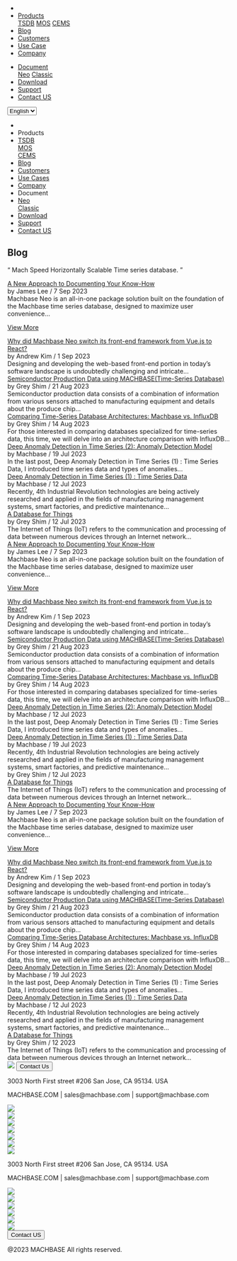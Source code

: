 ---
---

<head>
  <link rel="stylesheet" type="text/css" href="../css/common.css" />
  <link rel="stylesheet" type="text/css" href="../css/style.css" />
</head>
<body>
  <nav>
    <div class="homepage-menu-wrap">
      <div class="menu-left">
        <ul class="menu-left-ul">
          <li class="menu-logo">
            <a href="/home"><img src="../img/logo_machbase.png" alt="" /></a>
          </li>
          <li class="menu-a products-menu-wrap" id="productsMenuWrap">
            <div>
              <a
                class="menu_active_border"
                id="menuActiveBorder"
                href="/home/tsdb"
                >Products</a
              >
              <div class="dropdown" id="dropdown">
                <a class="dropdown-link" href="/home/tsdb">TSDB</a>
                <a class="dropdown-link" href="/home/mos">MOS</a>
                <a
                  class="dropdown-link"
                  href="https://www.cems.ai/home-eng/"
                  target="_blank"
                  >CEMS</a
                >
              </div>
            </div>
          </li>
          <li class="menu-a"><a href="/home/blog">Blog</a></li>
          <li class="menu-a"><a href="/home/customers">Customers</a></li>
          <li class="menu-a"><a href="/home/usecase">Use Case</a></li>
          <li class="menu-a"><a href="/home/company">Company</a></li>
        </ul>
      </div>
      <div class="menu-right">
        <ul class="menu-right-ul">
          <li class="menu-a docs-menu-wrap" id="docsMenuWrap">
            <a href=""
              ><div>
                <a class="menu_active_border" id="menuActiveBorder" href=""
                  >Document</a
                >
                <div class="dropdown-docs" id="dropdownDocs">
                  <a class="dropdown-link" href="/neo">Neo</a>
                  <a class="dropdown-link" href="/dbms">Classic</a>
                </div>
              </div></a
            >
          </li>
          <li class="menu-a"><a href="/home/download">Download</a></li>
          <li class="menu-a">
            <a href="https://support.machbase.com/hc/en-us">Support</a>
          </li>
          <li class="menu-a"><a href="/home/contactus">Contact US</a></li>
        </ul>
      </div>
    </div>
  </nav>
  <nav class="tablet-menu-wrap">
    <a href="/kr/home"><img src="../img/logo_machbase.png" alt="" /></a>
    <div class="hamberger-right">
      <select id="languageSelector2" onchange="changeLanguage2()">
        <option value="en">English</option>
        <option value="kr">한국어</option>
      </select>
      <div class="tablet-menu-icon">
        <div class="tablet-bar"></div>
        <div class="tablet-bar"></div>
        <div class="tablet-bar"></div>
      </div>
    </div>
    <div class="tablet-menu">
      <ul>
        <div class="tablet-menu-title">
          <a class="tablet-logo" href="/home"
            ><img src="../img/logo_machbase.png" alt=""
          /></a>
        </div>
        <li></li>
        <li class="products-toggle">Products</li>
        <li>
          <div class="products-content">
            <div class="products-sub"><a href="/home/tsdb">TSDB</a></div>
            <div class="products-num"><a href="/home/mos">MOS</a></div>
            <div class="products-cems">
              <a href="https://www.cems.ai/home-eng/" target="_blank">CEMS</a>
            </div>
          </div>
        </li>
        <li><a href="/home/blog">Blog</a></li>
        <li><a href="/home/customers">Customers</a></li>
        <li><a href="/home/usecase">Use Cases</a></li>
        <li><a href="/home/company">Company</a></li>
        <li class="docs-toggle">Document</li>
        <li>
          <div class="docs-content">
            <div class="docs-sub"><a href="/neo" target="_blank">Neo</a></div>
            <div class="docs-num">
              <a href="/dbms" target="_blank">Classic</a>
            </div>
          </div>
        </li>
        <li><a href="/home/download">Download</a></li>
        <li><a href="https://support.machbase.com/hc/en-us">Support</a></li>
        <li><a href="/home/download">Contact US</a></li>
      </ul>
    </div>
  </nav>
  <section class="pricing_section0 section0">
    <div>
      <h1 class="sub_page_title">Blog</h1>
      <p class="sub_page_titletext">
        “ Mach Speed Horizontally Scalable Time series database. ”
      </p>
    </div>
  </section>
  <div class="tech-inner">
    <section>
      <div class="blog-pc">
        <div class="blog-first-wraper">
          <div class="blog-text-wraper">
            <div class="tech-first-link-wrap">
              <a class="blog-link" href="/home/blog/blog1"
                >A New Approach to Documenting Your Know-How</a
              >
              <div class="blog-date">
                <div>
                  <span>by James Lee / 7 Sep 2023</span>
                </div>
              </div>
              <div class="blog-first-div">
                Machbase Neo is an all-in-one package solution built on the
                foundation of the Machbase time series database, designed to
                maximize user convenience...
              </div>
              <div class="blog_usecase_more_box">
                <p class="blog_usecase_more_wrap">
                  <span>
                    <a class="blog_usecase_more" href="/home/blog/blog1"
                      >View More
                    </a>
                  </span>
                </p>
              </div>
            </div>
          </div>
          <div class="blog-first-img-wrap">
            <a href="/home/blog/blog1"
              ><img class="blog-img" src="../img/neo-worksheet-1.png" alt=""
            /></a>
          </div>
        </div>
        <div class="blog-wraper">
          <div class="tech-link-wrap">
            <div class="blog-img-wrap">
              <a href="/home/blog/blog2"
                ><img
                  class="blog-img blog-margin-bottom"
                  src="../img/neo-first-02.png"
                  alt=""
              /></a>
            </div>
            <a class="tech-link" href="/home/blog/blog2"
              >Why did Machbase Neo switch its front-end framework from Vue.js
              to React?</a
            >
            <div class="blog-date">
              <div>
                <span>by Andrew Kim / 1 Sep 2023</span>
              </div>
            </div>
            <div class="tech-link-wrap-sub">
              Designing and developing the web-based front-end portion in
              today’s software landscape is undoubtedly challenging and
              intricate...
            </div>
          </div>
          <div class="tech-link-wrap">
            <div class="blog-img-wrap">
              <a href="/home/blog/blog3"
                ><img
                  class="blog-img blog-margin-bottom"
                  src="../img/manage_1.jpg"
                  alt=""
              /></a>
            </div>
            <a class="tech-link" href="/home/blog/blog3"
              >Semiconductor Production Data using MACHBASE(Time-Series
              Database)</a
            >
            <div class="blog-date">
              <div>
                <span>by Grey Shim / 21 Aug 2023</span>
              </div>
            </div>
            <div class="tech-link-wrap-sub">
              Semiconductor production data consists of a combination of
              information from various sensors attached to manufacturing
              equipment and details about the produce chip...
            </div>
          </div>
          <div class="tech-link-wrap">
            <div class="blog-img-wrap">
              <a href="/home/blog/blog4"
                ><img
                  class="blog-img blog-margin-bottom"
                  src="../img/compare.png"
                  alt=""
              /></a>
            </div>
            <a class="tech-link" href="/home/blog/blog4"
              >Comparing Time-Series Database Architectures: Machbase vs.
              InfluxDB</a
            >
            <div class="blog-date">
              <div>
                <span>by Grey Shim / 14 Aug 2023</span>
              </div>
            </div>
            <div class="tech-link-wrap-sub">
              For those interested in comparing databases specialized for
              time-series data, this time, we will delve into an architecture
              comparison with InfluxDB...
            </div>
          </div>
        </div>
        <div class="blog-wraper">
          <div class="tech-link-wrap">
            <div class="blog-img-wrap">
              <a href="/home/blog/blog5"
                ><img
                  class="blog-img blog-margin-bottom"
                  src="../img/anomaly_1.png"
                  alt=""
              /></a>
            </div>
            <a class="tech-link" href="/home/blog/blog5"
              >Deep Anomaly Detection in Time Series (2): Anomaly Detection
              Model</a
            >
            <div class="blog-date">
              <div>
                <span>by Machbase / 19 Jul 2023</span>
              </div>
            </div>
            <div class="tech-link-wrap-sub">
              In the last post, Deep Anomaly Detection in Time Series (1) : Time
              Series Data, I introduced time series data and types of
              anomalies...
            </div>
          </div>
          <div class="tech-link-wrap">
            <div class="blog-img-wrap">
              <a href="/home/blog/blog6"
                ><img
                  class="blog-img blog-margin-bottom"
                  src="../img/anomaly-1.png"
                  alt=""
              /></a>
            </div>
            <a class="tech-link" href="/home/blog/blog6"
              >Deep Anomaly Detection in Time Series (1) : Time Series Data</a
            >
            <div class="blog-date">
              <div>
                <span>by Machbase / 12 Jul 2023</span>
              </div>
            </div>
            <div class="tech-link-wrap-sub">
              Recently, 4th Industrial Revolution technologies are being
              actively researched and applied in the fields of manufacturing
              management systems, smart factories, and predictive maintenance...
            </div>
          </div>
          <div class="tech-link-wrap">
            <div class="blog-img-wrap">
              <a href="/home/blog/blog7"
                ><img
                  class="blog-img blog-margin-bottom"
                  src="../img/database-1.jpg"
                  alt=""
              /></a>
            </div>
            <a class="tech-link" href="/home/blog/blog7"
              >A Database for Things</a
            >
            <div class="blog-date">
              <div>
                <span>by Grey Shim / 12 Jul 2023</span>
              </div>
            </div>
            <div class="tech-link-wrap-sub">
              The Internet of Things (IoT) refers to the communication and
              processing of data between numerous devices through an Internet
              network...
            </div>
          </div>
        </div>
      </div>
      <div class="blog-tablet">
        <div class="blog-first-wraper">
          <div class="blog-text-wraper">
            <div class="tech-first-link-wrap">
              <a class="blog-link" href="/home/blog/blog1"
                >A New Approach to Documenting Your Know-How</a
              >
              <div class="blog-date">
                <div>
                  <span>by James Lee / 7 Sep 2023</span>
                </div>
              </div>
              <div class="blog-first-div">
                Machbase Neo is an all-in-one package solution built on the
                foundation of the Machbase time series database, designed to
                maximize user convenience...
              </div>
              <div class="blog_usecase_more_box">
                <p class="blog_usecase_more_wrap">
                  <span>
                    <a class="blog_usecase_more" href="/home/blog/blog1"
                      >View More
                    </a>
                  </span>
                </p>
              </div>
            </div>
          </div>
          <div class="blog-first-img-wrap">
            <a href="/home/blog/blog1"
              ><img class="blog-img" src="../img/neo-worksheet-1.png" alt=""
            /></a>
          </div>
        </div>
        <div class="blog-wraper">
          <div class="tech-link-wrap">
            <div class="blog-img-wrap">
              <a href="/home/blog/blog2"
                ><img
                  class="blog-img blog-margin-bottom"
                  src="../img/neo-first-02.png"
                  alt=""
              /></a>
            </div>
            <a class="tech-link" href="/home/blog/blog2"
              >Why did Machbase Neo switch its front-end framework from Vue.js
              to React?</a
            >
            <div class="blog-date">
              <div>
                <span>by Andrew Kim / 1 Sep 2023</span>
              </div>
            </div>
            <div class="tech-link-wrap-sub">
              Designing and developing the web-based front-end portion in
              today’s software landscape is undoubtedly challenging and
              intricate...
            </div>
          </div>
          <div class="tech-link-wrap">
            <div class="blog-img-wrap">
              <a href="/home/blog/blog3"
                ><img
                  class="blog-img blog-margin-bottom"
                  src="../img/manage_1.jpg"
                  alt=""
              /></a>
            </div>
            <a class="tech-link" href="/home/blog/blog3"
              >Semiconductor Production Data using MACHBASE(Time-Series
              Database)</a
            >
            <div class="blog-date">
              <div>
                <span>by Grey Shim / 21 Aug 2023</span>
              </div>
            </div>
            <div class="tech-link-wrap-sub">
              Semiconductor production data consists of a combination of
              information from various sensors attached to manufacturing
              equipment and details about the produce chip...
            </div>
          </div>
        </div>
        <div class="blog-wraper">
          <div class="tech-link-wrap">
            <div class="blog-img-wrap">
              <a href="/home/blog/blog4"
                ><img
                  class="blog-img blog-margin-bottom"
                  src="../img/compare.png"
                  alt=""
              /></a>
            </div>
            <a class="tech-link" href="/home/blog/blog4"
              >Comparing Time-Series Database Architectures: Machbase vs.
              InfluxDB</a
            >
            <div class="blog-date">
              <div>
                <span>by Grey Shim / 14 Aug 2023</span>
              </div>
            </div>
            <div class="tech-link-wrap-sub">
              For those interested in comparing databases specialized for
              time-series data, this time, we will delve into an architecture
              comparison with InfluxDB...
            </div>
          </div>
          <div class="tech-link-wrap">
            <div class="blog-img-wrap">
              <a href="/home/blog/blog5"
                ><img
                  class="blog-img blog-margin-bottom"
                  src="../img/anomaly_1.png"
                  alt=""
              /></a>
            </div>
            <a class="tech-link" href="/home/blog/blog5"
              >Deep Anomaly Detection in Time Series (2): Anomaly Detection
              Model</a
            >
            <div class="blog-date">
              <div>
                <span>by Machbase / 12 Jul 2023</span>
              </div>
            </div>
            <div class="tech-link-wrap-sub">
              In the last post, Deep Anomaly Detection in Time Series (1) : Time
              Series Data, I introduced time series data and types of
              anomalies...
            </div>
          </div>
        </div>
        <div class="blog-wraper">
          <div class="tech-link-wrap">
            <div class="blog-img-wrap">
              <a href="/home/blog/blog6"
                ><img
                  class="blog-img blog-margin-bottom"
                  src="../img/anomaly-1.png"
                  alt=""
              /></a>
            </div>
            <a class="tech-link" href="/home/blog/blog6"
              >Deep Anomaly Detection in Time Series (1) : Time Series Data</a
            >
            <div class="blog-date">
              <div>
                <span>by Machbase / 19 Jul 2023</span>
              </div>
            </div>
            <div class="tech-link-wrap-sub">
              Recently, 4th Industrial Revolution technologies are being
              actively researched and applied in the fields of manufacturing
              management systems, smart factories, and predictive maintenance...
            </div>
          </div>
          <div class="tech-link-wrap">
            <div class="blog-img-wrap">
              <a href="/home/blog/blog7"
                ><img
                  class="blog-img blog-margin-bottom"
                  src="../img/database-1.jpg"
                  alt=""
              /></a>
              <div class="blog-date">
                <div>
                  <span>by Grey Shim / 12 Jul 2023</span>
                </div>
              </div>
            </div>
            <a class="tech-link" href="/home/blog/blog7"
              >A Database for Things</a
            >
            <div class="tech-link-wrap-sub">
              The Internet of Things (IoT) refers to the communication and
              processing of data between numerous devices through an Internet
              network...
            </div>
          </div>
        </div>
      </div>
      <div class="blog-mobile">
        <div class="blog-first-wraper">
          <div class="blog-first-img-wrap">
            <a href="/home/blog/blog1"
              ><img class="blog-img" src="../img/neo-worksheet-1.png" alt=""
            /></a>
          </div>
          <div class="blog-text-wraper">
            <div class="tech-first-link-wrap">
              <a class="blog-link" href="/home/blog/blog1"
                >A New Approach to Documenting Your Know-How</a
              >
              <div class="blog-date">
                <div>
                  <span>by James Lee / 7 Sep 2023</span>
                </div>
              </div>
              <div class="blog-first-div">
                Machbase Neo is an all-in-one package solution built on the
                foundation of the Machbase time series database, designed to
                maximize user convenience...
              </div>
              <div class="blog_usecase_more_box">
                <p class="blog_usecase_more_wrap">
                  <span>
                    <a class="blog_usecase_more" href="/home/blog/blog1"
                      >View More <ArrowSvg
                    /></a>
                  </span>
                </p>
              </div>
            </div>
          </div>
        </div>
        <div class="blog-wraper">
          <div class="tech-link-wrap">
            <div class="blog-img-wrap">
              <a href="/home/blog/blog2"
                ><img
                  class="blog-img blog-margin-bottom"
                  src="../img/neo-first-02.png"
                  alt=""
              /></a>
            </div>
            <a class="tech-link" href="/home/blog/blog2"
              >Why did Machbase Neo switch its front-end framework from Vue.js
              to React?</a
            >
            <div class="blog-date">
              <div>
                <span>by Andrew Kim / 1 Sep 2023</span>
              </div>
            </div>
            <div class="tech-link-wrap-sub">
              Designing and developing the web-based front-end portion in
              today’s software landscape is undoubtedly challenging and
              intricate...
            </div>
          </div>
        </div>
        <div class="blog-wraper">
          <div class="tech-link-wrap">
            <div class="blog-img-wrap">
              <a href="/home/blog/blog3"
                ><img
                  class="blog-img blog-margin-bottom"
                  src="../img/manage_1.jpg"
                  alt=""
              /></a>
            </div>
            <a class="tech-link" href="/home/blog/blog3"
              >Semiconductor Production Data using MACHBASE(Time-Series
              Database)</a
            >
            <div class="blog-date">
              <div>
                <span>by Grey Shim / 21 Aug 2023</span>
              </div>
            </div>
            <div class="tech-link-wrap-sub">
              Semiconductor production data consists of a combination of
              information from various sensors attached to manufacturing
              equipment and details about the produce chip...
            </div>
          </div>
        </div>
        <div class="blog-wraper">
          <div class="tech-link-wrap">
            <div class="blog-img-wrap">
              <a href="/home/blog/blog4"
                ><img
                  class="blog-img blog-margin-bottom"
                  src="../img/compare.png"
                  alt=""
              /></a>
            </div>
            <a class="tech-link" href="/home/blog/blog4"
              >Comparing Time-Series Database Architectures: Machbase vs.
              InfluxDB</a
            >
            <div class="blog-date">
              <div>
                <span>by Grey Shim / 14 Aug 2023</span>
              </div>
            </div>
            <div class="tech-link-wrap-sub">
              For those interested in comparing databases specialized for
              time-series data, this time, we will delve into an architecture
              comparison with InfluxDB...
            </div>
          </div>
        </div>
        <div class="blog-wraper">
          <div class="tech-link-wrap">
            <div class="blog-img-wrap">
              <a href="/home/blog/blog5"
                ><img
                  class="blog-img blog-margin-bottom"
                  src="../img/anomaly_1.png"
                  alt=""
              /></a>
            </div>
            <a class="tech-link" href="/home/blog/blog5"
              >Deep Anomaly Detection in Time Series (2): Anomaly Detection
              Model</a
            >
            <div class="blog-date">
              <div>
                <span>by Machbase / 19 Jul 2023</span>
              </div>
            </div>
            <div class="tech-link-wrap-sub">
              In the last post, Deep Anomaly Detection in Time Series (1) : Time
              Series Data, I introduced time series data and types of
              anomalies...
            </div>
          </div>
        </div>
        <div class="blog-wraper">
          <div class="tech-link-wrap">
            <div class="blog-img-wrap">
              <a href="/home/blog/blog6"
                ><img
                  class="blog-img blog-margin-bottom"
                  src="../img/anomaly-1.png"
                  alt=""
              /></a>
            </div>
            <a class="tech-link" href="/home/blog/blog6"
              >Deep Anomaly Detection in Time Series (1) : Time Series Data</a
            >
            <div class="blog-date">
              <div>
                <span>by Machbase / 12 Jul 2023</span>
              </div>
            </div>
            <div class="tech-link-wrap-sub">
              Recently, 4th Industrial Revolution technologies are being
              actively researched and applied in the fields of manufacturing
              management systems, smart factories, and predictive maintenance...
            </div>
          </div>
        </div>
        <div class="blog-wraper">
          <div class="tech-link-wrap">
            <div class="blog-img-wrap">
              <a href="/home/blog/blog7"
                ><img
                  class="blog-img blog-margin-bottom"
                  src="../img/database-1.jpg"
                  alt=""
              /></a>
            </div>
            <a class="tech-link" href="/home/blog/blog7"
              >A Database for Things</a
            >
            <div class="blog-date">
              <div>
                <span>by Grey Shim / 12 2023</span>
              </div>
            </div>
            <div class="tech-link-wrap-sub">
              The Internet of Things (IoT) refers to the communication and
              processing of data between numerous devices through an Internet
              network...
            </div>
          </div>
        </div>
      </div>
    </section>
  </div>
</body>
<footer>
  <div class="footer_inner">
    <div class="footer-logo">
      <img src="../img/machbase-logo-w.png" />
      <a href="/home/contactus">
        <button class="contactus">Contact Us</button>
      </a>
    </div>
    <div>
      <p class="footertext">
        3003 North First street #206 San Jose, CA 95134. USA
      </p>
    </div>
    <div class="footer_box">
      <div class="footer_text">
        <p>MACHBASE.COM | sales@machbase.com | support@machbase.com</p>
        <p class="footer_margin_top"></p>
      </div>
      <div class="sns">
        <div>
          <a href="https://twitter.com/machbase" target="_blank"
            ><img class="sns-img" src="../img/twitter.png"
          /></a>
        </div>
        <div>
          <a href="https://github.com/machbase" target="_blank"
            ><img class="sns-img" src="../img/github.png"
          /></a>
        </div>
        <div>
          <a href="https://www.linkedin.com/company/machbase" target="_blank"
            ><img class="sns-img" src="../img/linkedin.png"
          /></a>
        </div>
        <div>
          <a href="https://www.facebook.com/MACHBASE/" target="_blank"
            ><img class="sns-img" src="../img/facebook.png"
          /></a>
        </div>
        <div>
          <a href="https://www.slideshare.net/machbase" target="_blank"
            ><img class="sns-img" src="../img/slideshare.png"
          /></a>
        </div>
        <div>
          <a href="https://medium.com/machbase" target="_blank"
            ><img class="sns-img" src="../img/medium.png"
          /></a>
        </div>
      </div>
    </div>
  </div>
  <div class="footer_tablet_inner">
    <div class="footer-logo">
      <img src="../img/machbase-logo-w.png" />
    </div>
    <div>
      <p class="footertext">
        3003 North First street #206 San Jose, CA 95134. USA
      </p>
    </div>
    <div class="footer_box">
      <div class="footer_text">
        <p>MACHBASE.COM | sales@machbase.com | support@machbase.com</p>
      </div>
      <div class="sns">
        <div>
          <a href="https://twitter.com/machbase" target="_blank"
            ><img class="sns-img" src="../img/twitter.png"
          /></a>
        </div>
        <div>
          <a href="https://github.com/machbase" target="_blank"
            ><img class="sns-img" src="../img/github.png"
          /></a>
        </div>
        <div>
          <a href="https://www.linkedin.com/company/machbase" target="_blank"
            ><img class="sns-img" src="../img/linkedin.png"
          /></a>
        </div>
        <div>
          <a href="https://www.facebook.com/MACHBASE/" target="_blank"
            ><img class="sns-img" src="../img/facebook.png"
          /></a>
        </div>
        <div>
          <a href="https://www.slideshare.net/machbase" target="_blank"
            ><img class="sns-img" src="../img/slideshare.png"
          /></a>
        </div>
        <div>
          <a href="https://medium.com/machbase" target="_blank"
            ><img class="sns-img" src="../img/medium.png"
          /></a>
        </div>
      </div>
      <a href="/home/contactus">
        <button class="contactus">Contact US</button>
      </a>
    </div>
  </div>
  <div class="machbase_right">
    <p>@2023 MACHBASE All rights reserved.</p>
  </div>
</footer>
<script>
  //drop down menu
  const productsMenuWrap = document.getElementById("productsMenuWrap");
  const docsMenuWrap = document.getElementById("docsMenuWrap");
  const dropdown = document.getElementById("dropdown");
  dropdown.style.display = "none";
  productsMenuWrap.addEventListener("mouseover", function () {
    dropdown.style.display = "block";
  });
  productsMenuWrap.addEventListener("mouseout", function () {
    dropdown.style.display = "none";
  });
  docsMenuWrap.addEventListener("mouseover", function () {
    dropdownDocs.style.display = "block";
  });
  docsMenuWrap.addEventListener("mouseout", function () {
    dropdownDocs.style.display = "none";
  });
  //tablet menu
  const menuIcon = document.querySelector(".tablet-menu-icon");
  const tabletMenu = document.querySelector(".tablet-menu");
  const productsToggle = document.querySelector(".products-toggle");
  const productsSub = document.querySelector(".products-sub");
  const productsNum = document.querySelector(".products-num");
  const productsCems = document.querySelector(".products-cems");
  const docsToggle = document.querySelector(".docs-toggle");
  const docsSub = document.querySelector(".docs-sub");
  const docsNum = document.querySelector(".docs-num");
  menuIcon.addEventListener("click", () => {
    tabletMenu.classList.toggle("show");
    menuIcon.classList.toggle("is-active");
  });
  productsToggle.addEventListener("click", () => {
    productsSub.classList.toggle("show");
    productsNum.classList.toggle("show");
    productsCems.classList.toggle("show");
  });
  docsToggle.addEventListener("click", () => {
    docsSub.classList.toggle("show");
    docsNum.classList.toggle("show");
  });
  //change lang
  let language;
  let storageData = sessionStorage.getItem("lang");
  if (storageData) {
    language = storageData;
  } else {
    var userLang = navigator.language || navigator.userLanguage;
    if (userLang !== "ko") {
      sessionStorage.setItem("lang", userLang);
      language = "en";
    } else {
      sessionStorage.setItem("lang", "ko");
      language = "kr";
      location.href = location.origin + "/kr" + location.pathname;
    }
  }
  function changeLanguage() {
    var languageSelector = document.getElementById("languageSelector");
    var selectedLanguage = languageSelector.value;
    if (selectedLanguage === "kr") {
      location.href = location.origin + "/kr" + location.pathname;
    }
  }
  function changeLanguage2() {
    var languageSelector = document.getElementById("languageSelector2");
    var selectedLanguage = languageSelector.value;
    if (selectedLanguage === "kr") {
      location.href = location.origin + "/kr" + location.pathname;
    }
  }
  window.addEventListener("load", function () {
    var elementsWithDarkClass = document.querySelectorAll(".dark");
    for (var i = 0; i < elementsWithDarkClass.length; i++) {
      elementsWithDarkClass[i].classList.remove("dark");
    }
    var elementsWithColorScheme = document.querySelectorAll(
      "[style*='color-scheme: dark;']"
    );
    for (var i = 0; i < elementsWithColorScheme.length; i++) {
      elementsWithColorScheme[i].removeAttribute("style");
    }
  });
</script>
